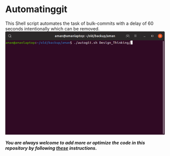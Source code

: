 # Automatinggit
This Shell script automates the task of bulk-commits with a delay of 60 seconds intentionally which can be removed.
![](https://github.com/Aman9026/Automatinggit/blob/master/DEMO/ezgif.com-gif-maker%20(1).gif)

***You are always welcome to add more or optimize the code in this repository by following [these](https://github.com/Aman9026/Automatinggit/blob/master/CONTRIBUTING.md) instructions.***

